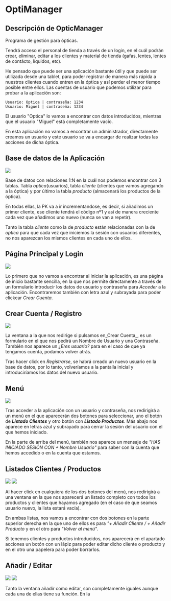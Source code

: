# OptiManager #
## Descripción de OpticManager ##

Programa de gestión para ópticas.

Tendrá acceso el personal de tienda a través de un login, en el cuál podrán crear, eliminar, editar a los clientes
y material de tienda (gafas, lentes, lentes de contácto, líquidos, etc). 

He pensado que puede ser una aplicación bastante útil y que puede ser utilizada desde una tablet, para poder registrar de manera más rápida a nuestros clientes cuando entren en la óptica y así perder el menor tiempo posible entre ellos.
Las cuentas de usuario que podemos utilizar para probar a la aplicación son:
```
Usuario: Optica | contraseña: 1234
Usuario: Miguel | contraseña: 1234
```
El usuario "Optica" lo vamos a encontrar con datos introducidos, mientras que el usuario "Miguel" está completamente vacío.

En esta aplicación no vamos a encontrar un administrador, directamente creamos un usuario y este usuario se va a encargar de realizar todas las acciones de dicha óptica. 

## Base de datos de la Aplicación ##

![](imagenes/12.jpg)

Base de datos con relaciones 1:N en la cuál nos podemos encontrar con 3 tablas. Tabla _optica_(usuarios), tabla _cliente_ (clientes que vamos agregando a la óptica) y por último la tabla _producto_ (almacenará los productos de la óptica).

En todas ellas, la PK va a ir incrementandose, es decir, si añadimos un primer cliente, ese cliente tendrá el código nº1 y así de manera creciente cada vez que añadimos uno nuevo (nunca se van a repetir).

Tanto la tabla _cliente_ como la de _producto_ están relacionadas con la de _optica_ para que cada vez que iniciemos la sesión con usuarios diferentes, no nos aparezcan los mismos clientes en cada uno de ellos.

## Página Principal y Login ##

![](imagenes/1.jpg)

Lo primero que no vamos a encontrar al iniciar la aplicación, es una página de inicio bastante sencilla, en la que nos permite directamente a través de un formulario introducir los datos de usuario y contraseña para _Acceder_ a la aplicación. Encontraremos también con letra azul y subrayada para poder clickear _Crear Cuenta_.

## Crear Cuenta / Registro ##

![](imagenes/2.jpg)

La ventana a la que nos redirige si pulsamos en_Crear Cuenta_, es un formulario en el que nos pedirá un Nombre de Usuario y una Contraseña. También nos aparece un _¿Eres usuario?_ para en el caso de que ya tengamos cuenta, podamos volver atrás.

Tras hacer click en _Registrarse_, se habrá creado un nuevo usuario en la base de datos, por lo tanto, volveríamos a la pantalla inicial y introduciríamos los datos del nuevo usuario.

## Menú ##

![](imagenes/3.jpg)

Tras acceder a la aplicación con un usuario y contraseña, nos redirigirá a un menú en el que aparecerán dos botones para seleccionar, uno el botón de _**Listado Clientes**_ y otro botón con _**Listado Productos**_. Más abajo nos aparece en letras azul y subrayado para cerrar la sesión del usuario con el que hemos iniciado.

En la parte de arriba del menú, también nos aparece un mensaje de _"HAS INICIADO SESIÓN CON + Nombre Usuario"_ para saber con la cuenta que hemos accedido o en la cuenta que estamos.

## Listados Clientes / Productos ##

![](imagenes/13.jpg)   ![](imagenes/14.jpg)

Al hacer click en cualquiera de los dos botones del menú, nos redirigirá a una ventana en la que nos aparecerá un listado completo con todos los productos y clientes que hayamos agregado (en el caso de que seamos usuario nuevo, la lista estará vacía). 

En ambas listas, nos vamos a encontrar con dos botones en la parte superior derecha en la que uno de ellos es para _"+ Añadir Cliente / + Añadir Producto_ y en el otro para _"Volver al menú"_.

Si tenemos clientes y productos introducidos, nos aparecerá en el apartado acciones un botón con un lápiz para poder editar dicho cliente o producto y en el otro una papelera para poder borrarlos.

## Añadir / Editar ##

![](imagenes/10.jpg) ![](imagenes/11.jpg)

Tanto la ventana añadir como editar, son completamente iguales aunque cada una de ellas tiene su función.
En la 
